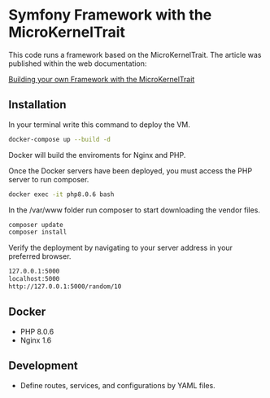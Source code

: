 # Symfony Framework with the MicroKernelTrait

This code runs a framework based on the MicroKernelTrait. The article was published within the web documentation:

[Building your own Framework with the MicroKernelTrait](https://symfony.com/doc/current/configuration/micro_kernel_trait.html)

## Installation

In your terminal write this command to deploy the VM.
```sh
docker-compose up --build -d
```

Docker will build the enviroments for Nginx and PHP.

Once the Docker servers have been deployed, you must access the PHP server to run composer.

```sh
docker exec -it php8.0.6 bash
```

In the /var/www folder run composer to start downloading the vendor files.
```sh
composer update
composer install
```

Verify the deployment by navigating to your server address in your preferred browser.

```sh
127.0.0.1:5000
localhost:5000
http://127.0.0.1:5000/random/10
```
## Docker

- PHP 8.0.6
- Nginx 1.6

## Development

- Define routes, services, and configurations by YAML files.
